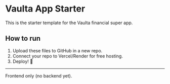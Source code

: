 # Vaulta App Starter

This is the starter template for the Vaulta financial super app.

## How to run

1. Upload these files to GitHub in a new repo.
2. Connect your repo to Vercel/Render for free hosting.
3. Deploy! 🚀

---
Frontend only (no backend yet).
